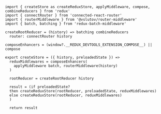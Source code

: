     import { createStore as createReduxStore, applyMiddleware, compose, combineReducers } from 'redux'
    import { connectRouter } from 'connected-react-router'
    import { routerMiddleware } from '@vslutov/router-middleware'
    import { batch, batching } from 'redux-batch-middleware'

    createRootReducer = (history) => batching combineReducers
      router: connectRouter history

    composeEnhancers = (window?.__REDUX_DEVTOOLS_EXTENSION_COMPOSE__) || compose

    export createStore = ({ history, preloadedState }) =>
      reduxMiddlewares = composeEnhancers(
        applyMiddleware batch, routerMiddleware(history)
      )

      rootReducer = createRootReducer history

      result = (if preloadedState?
      then createReduxStore(rootReducer, preloadedState, reduxMiddlewares)
      else createReduxStore(rootReducer, reduxMiddlewares)
      )

      return result
